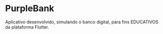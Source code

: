 # PurpleBank
Aplicativo desenvolvido, simulando o banco digital, para fins EDUCATIVOS da plataforma Flutter.
